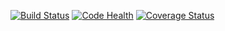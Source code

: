 [![Build Status](https://travis-ci.org/skhaz/marshmallow-ndb.svg?branch=master)](https://travis-ci.org/skhaz/marshmallow-ndb)
[![Code Health](https://landscape.io/github/skhaz/marshmallow-ndb/master/landscape.png?style=flat)](https://landscape.io/github/skhaz/marshmallow-ndb/master)
[![Coverage Status](https://coveralls.io/repos/github/skhaz/marshmallow-ndb/badge.svg?branch=master)](https://coveralls.io/github/skhaz/marshmallow-ndb?branch=master)
